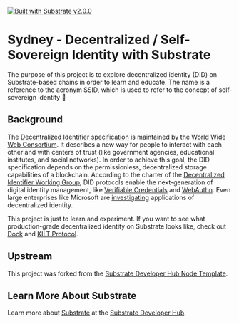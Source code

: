 [![Built with Substrate v2.0.0](https://img.shields.io/badge/Substrate-v2.0.0-E6007A)](https://github.com/paritytech/substrate/releases/tag/v2.0.0)

# Sydney - Decentralized / Self-Sovereign Identity with Substrate

The purpose of this project is to explore decentralized identity (DID) on Substrate-based chains in
order to learn and educate. The name is a reference to the acronym SSID, which is used to refer to
the concept of self-sovereign identity 🐨

## Background

The [Decentralized Identifier specification](https://w3c.github.io/did-core/) is maintained by the
[World Wide Web Consortium](https://www.w3.org/). It describes a new way for people to interact with
each other and with centers of trust (like government agencies, educational institutes, and social
networks). In order to achieve this goal, the DID specification depends on the permissionless,
decentralized storage capabilities of a blockchain. According to the charter of the
[Decentralized Identifier Working Group](https://www.w3.org/2019/09/did-wg-charter.html), DID
protocols enable the next-generation of digital identity management, like
[Verifiable Credentials](https://www.w3.org/TR/vc-data-model/) and [WebAuthn](https://webauthn.io/).
Even large enterprises like Microsoft are
[investigating](https://query.prod.cms.rt.microsoft.com/cms/api/am/binary/RE2DjfY) applications of
decentralized identity.

This project is just to learn and experiment. If you want to see what production-grade decentralized
identity on Substrate looks like, check out [Dock](https://www.dock.io/) and
[KILT Protocol](https://www.kilt.io/).

## Upstream

This project was forked from the
[Substrate Developer Hub Node Template](https://github.com/substrate-developer-hub/substrate-node-template).

## Learn More About Substrate

Learn more about [Substrate](https://www.substrate.io/) at the
[Substrate Developer Hub](https://substrate.dev/).
